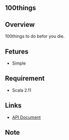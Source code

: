100things
---------

## Overview
100things to do befor you die.

## Fetures
- Simple 


## Requirement
- Scala 2.11


## Links
- [API Document](http://docs.100things.apiary.io)


## Note

